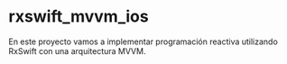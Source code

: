 # rxswift_mvvm_ios
En este proyecto vamos a implementar programación reactiva utilizando RxSwift con una arquitectura MVVM.
